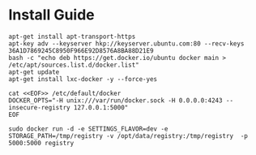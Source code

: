 
# Install Guide

    apt-get install apt-transport-https
    apt-key adv --keyserver hkp://keyserver.ubuntu.com:80 --recv-keys 36A1D7869245C8950F966E92D8576A8BA88D21E9
    bash -c "echo deb https://get.docker.io/ubuntu docker main > /etc/apt/sources.list.d/docker.list"
    apt-get update
    apt-get install lxc-docker -y --force-yes

    cat <<EOF>> /etc/default/docker
    DOCKER_OPTS="-H unix:///var/run/docker.sock -H 0.0.0.0:4243 --insecure-registry 127.0.0.1:5000"
    EOF

    sudo docker run -d -e SETTINGS_FLAVOR=dev -e STORAGE_PATH=/tmp/registry -v /opt/data/registry:/tmp/registry  -p 5000:5000 registry
